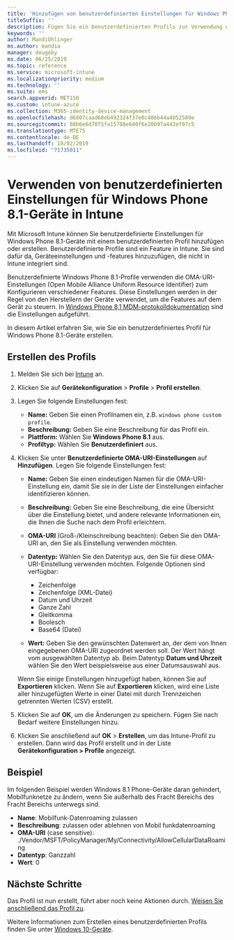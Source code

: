 ```yaml
---
title: 'Hinzufügen von benutzerdefinierten Einstellungen für Windows Phone 8.1-Geräte in Microsoft Intune: Azure | Microsoft-Dokumentation'
titleSuffix: ''
description: Fügen Sie ein benutzerdefinierten Profils zur Verwendung der OMA-URI-Einstellungen für Windows Phone 8.1-Geräte in Microsoft Intune hinzu, oder erstellen Sie ein solches Profil.
keywords: ''
author: MandiOhlinger
ms.author: mandia
manager: dougeby
ms.date: 06/25/2019
ms.topic: reference
ms.service: microsoft-intune
ms.localizationpriority: medium
ms.technology: ''
ms.suite: ems
search.appverid: MET150
ms.custom: intune-azure
ms.collection: M365-identity-device-management
ms.openlocfilehash: d6807caad60eb492324f37e0c406b44a4052589e
ms.sourcegitcommit: 88b6e6d70f5fa15708e640f6e20b97a442ef07c5
ms.translationtype: MTE75
ms.contentlocale: de-DE
ms.lasthandoff: 10/02/2019
ms.locfileid: "71735011"
---
```

# <a name="use-custom-settings-for-windows-phone-81-devices-in-intune"></a>Verwenden von benutzerdefinierten Einstellungen für Windows Phone 8.1-Geräte in Intune

Mit Microsoft Intune können Sie benutzerdefinierte Einstellungen für Windows Phone 8.1-Geräte mit einem benutzerdefinierten Profil hinzufügen oder erstellen. Benutzerdefinierte Profile sind ein Feature in Intune. Sie sind dafür da, Geräteeinstellungen und -features hinzuzufügen, die nicht in Intune integriert sind.

Benutzerdefinierte Windows Phone 8.1-Profile verwenden die OMA-URI-Einstellungen (Open Mobile Alliance Uniform Resource Identifier) zum Konfigurieren verschiedener Features. Diese Einstellungen werden in der Regel von den Herstellern der Geräte verwendet, um die Features auf dem Gerät zu steuern. In [Windows Phone 8,1 MDM-protokolldokumentation](https://docs.microsoft.com/previous-versions/windows/it-pro/windows-phone/dn499787(v=technet.10)) sind die Einstellungen aufgeführt.

In diesem Artikel erfahren Sie, wie Sie ein benutzerdefiniertes Profil für Windows Phone 8.1-Geräte erstellen. 

## <a name="create-the-profile"></a>Erstellen des Profils

1. Melden Sie sich bei [Intune](https://go.microsoft.com/fwlink/?linkid=2090973) an.
2. Klicken Sie auf **Gerätekonfiguration** > **Profile** > **Profil erstellen**.
3. Legen Sie folgende Einstellungen fest:

    - **Name:** Geben Sie einen Profilnamen ein, z.B. `windows phone custom profile`.
    - **Beschreibung:** Geben Sie eine Beschreibung für das Profil ein.
    - **Plattform:** Wählen Sie **Windows Phone 8.1** aus.
    - **Profiltyp:** Wählen Sie **Benutzerdefiniert** aus.

4. Klicken Sie unter **Benutzerdefinierte OMA-URI-Einstellungen** auf **Hinzufügen**. Legen Sie folgende Einstellungen fest:

    - **Name:** Geben Sie einen eindeutigen Namen für die OMA-URI-Einstellung ein, damit Sie sie in der Liste der Einstellungen einfacher identifizieren können.
    - **Beschreibung:** Geben Sie eine Beschreibung, die eine Übersicht über die Einstellung bietet, und andere relevante Informationen ein, die Ihnen die Suche nach dem Profil erleichtern.
    - **OMA-URI** (Groß-/Kleinschreibung beachten): Geben Sie den OMA-URI an, den Sie als Einstellung verwenden möchten.
    - **Datentyp:** Wählen Sie den Datentyp aus, den Sie für diese OMA-URI-Einstellung verwenden möchten. Folgende Optionen sind verfügbar:

        - Zeichenfolge
        - Zeichenfolge (XML-Datei)
        - Datum und Uhrzeit
        - Ganze Zahl
        - Gleitkomma
        - Boolesch
        - Base64 (Datei)

    - **Wert:** Geben Sie den gewünschten Datenwert an, der dem von Ihnen eingegebenen OMA-URI zugeordnet werden soll. Der Wert hängt vom ausgewählten Datentyp ab. Beim Datentyp **Datum und Uhrzeit** wählen Sie den Wert beispielsweise aus einer Datumsauswahl aus.

    Wenn Sie einige Einstellungen hinzugefügt haben, können Sie auf **Exportieren** klicken. Wenn Sie auf **Exportieren** klicken, wird eine Liste aller hinzugefügten Werte in einer Datei mit durch Trennzeichen getrennten Werten (CSV) erstellt.

5. Klicken Sie auf **OK**, um die Änderungen zu speichern. Fügen Sie nach Bedarf weitere Einstellungen hinzu.
6. Klicken Sie anschließend auf **OK** > **Erstellen**, um das Intune-Profil zu erstellen. Dann wird das Profil erstellt und in der Liste **Gerätekonfiguration > Profile** angezeigt.

## <a name="example"></a>Beispiel

Im folgenden Beispiel werden Windows 8.1 Phone-Geräte daran gehindert, Mobilfunknetze zu ändern, wenn Sie außerhalb des Fracht Bereichs des Fracht Bereichs unterwegs sind.

- **Name**: Mobilfunk-Datenroaming zulassen
- **Beschreibung**: zulassen oder ablehnen von Mobil funkdatenroaming
- **OMA-URI** (case sensitive): ./Vendor/MSFT/PolicyManager/My/Connectivity/AllowCellularDataRoaming
- **Datentyp**: Ganzzahl
- **Wert**: 0

## <a name="next-steps"></a>Nächste Schritte

Das Profil ist nun erstellt, führt aber noch keine Aktionen durch. [Weisen Sie anschließend das Profil zu](device-profile-assign.md).

Weitere Informationen zum Erstellen eines benutzerdefinierten Profils finden Sie unter [Windows 10-Geräte](../custom-settings-windows-10.md).
